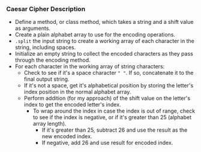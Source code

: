 ### Caesar Cipher Description



* Define a method, or class method, which takes a string and a shift value as arguments.
* Create a plain alphabet array to use for the encoding operations.
* `.split` the input string to create a working array of each character in the string, including spaces.
* Initialize an empty string to collect the encoded characters as they pass through the encoding method.
* For each character in the working array of string characters:
  * Check to see if it's a space character `" "`. If so, concatenate it to the final output string.
  * If it's not a space, get it's alphabetical position by storing the letter's index position in the normal alphabet array.
  * Perform addition (for my approach) of the shift value on the letter's index to get the encoded letter's index.
    * To wrap around the index in case the index is out of range, check to see if the index is negative, or if it's greater than 25 (alphabet array length).
      * If it's greater than 25, subtract 26 and use the result as the new encoded index.
      * If negative, add 26 and use result for encoded index.

